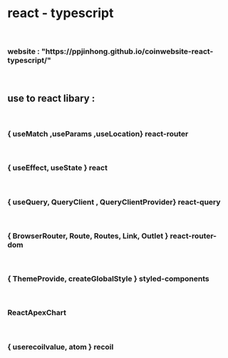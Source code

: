 <h1>react - typescript</h1> <br>
<h3>website : "https://ppjinhong.github.io/coinwebsite-react-typescript/"</h3> <br>
<h2>use to react libary :</h2>
<br><h3>{ useMatch ,useParams ,useLocation} react-router</h3>
<br><h3>{ useEffect, useState } react</h3>
<br><h3>{ useQuery, QueryClient , QueryClientProvider} react-query</h3>
<br><h3>{ BrowserRouter, Route, Routes, Link, Outlet } react-router-dom</h3>
<br><h3>{ ThemeProvide, createGlobalStyle } styled-components </h3>
<br><h3>ReactApexChart</h3>
<br><h3>{ userecoilvalue, atom } recoil</h3>